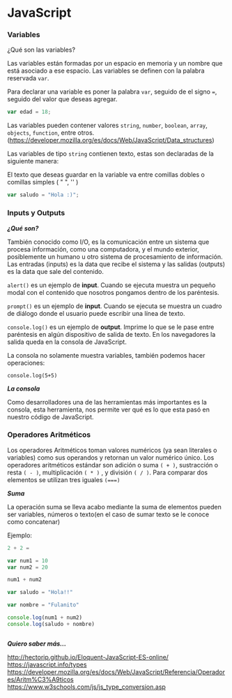# JavaScript #

### Variables ###

¿Qué son las variables?

Las variables están formadas por un espacio en memoria y un nombre que está asociado a ese espacio. Las variables se definen con la palabra reservada `var`.

Para declarar una variable es poner la palabra `var`, seguido de el signo `=`, seguido del valor que deseas agregar.

```javascript
var edad = 18;
```

Las variables pueden contener valores `string`, `number`, `boolean`, `array`, `objects`, `function`, entre otros.(https://developer.mozilla.org/es/docs/Web/JavaScript/Data_structures)

Las variables de tipo `string` contienen texto, estas son declaradas de la siguiente manera:

El texto que deseas guardar en la variable va entre comillas dobles o comillas simples ( " ", '' )

```javascript
var saludo = "Hola :)";

```
### Inputs y Outputs ###

***¿Qué son?***

También conocido como I/O, es la comunicación entre un sistema que procesa información, como una computadora, y el mundo exterior, posiblemente un humano u otro sistema de procesamiento de información. Las entradas (inputs) es la data que recibe el sistema y las salidas (outputs) es la data que sale del contenido.

`alert()` es un ejemplo de **input**. Cuando se ejecuta muestra un pequeño modal con el contenido que nosotros pongamos dentro de los paréntesis.

`prompt()` es un ejemplo de **input**. Cuando se ejecuta se muestra un cuadro de diálogo donde el usuario puede escribir una línea de texto.

`console.log()` es un ejemplo de **output**. Imprime lo que se le pase entre paréntesis en algún dispositivo de salida de texto. En los navegadores la salida queda en la consola de JavaScript.

La consola no solamente muestra variables, también podemos hacer operaciones:

`console.log(5+5)`

***La consola***

Como desarrolladores una de las herramientas más importantes es la consola, esta herramienta, nos permite ver qué es lo que esta pasó en nuestro código de JavaScript.


### Operadores Aritméticos ###

Los operadores Aritméticos toman valores numéricos (ya sean literales o variables) como sus operandos y retornan un valor numérico único. Los operadores aritméticos estándar son adición o suma `( + )`, sustracción o resta `( - )`, multiplicación `( * )` , y división `( / )`.
Para comparar dos elementos se utilizan tres iguales `(===)`

***Suma***

La operación suma se lleva acabo mediante la suma de elementos pueden ser variables, números o texto(en el caso de sumar texto se le conoce como concatenar)

Ejemplo:

```javascript
2 + 2 =

var num1 = 10
var num2 = 20

num1 + num2

var saludo = "Hola!!"

var nombre = "Fulanito"

console.log(num1 + num2)
console.log(saludo + nombre)



```
***Quiero saber más...***

http://hectorip.github.io/Eloquent-JavaScript-ES-online/
https://javascript.info/types
https://developer.mozilla.org/es/docs/Web/JavaScript/Referencia/Operadores/Aritm%C3%A9ticos
https://www.w3schools.com/js/js_type_conversion.asp